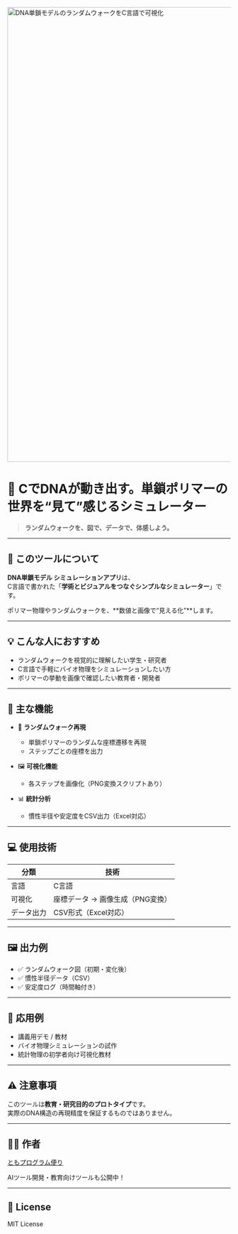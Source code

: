 <p>
   <img width="1536" height="1024" alt="DNA単鎖モデルのランダムウォークをC言語で可視化" src="https://github.com/user-attachments/assets/2230e3cc-ed64-4f63-8f88-01630c4720e0" />
 
</p>

# 🧬 CでDNAが動き出す。単鎖ポリマーの世界を“見て”感じるシミュレーター

> **ランダムウォークを、図で、データで、体感しよう。**

---

## 📌 このツールについて

**DNA単鎖モデル シミュレーションアプリ**は、  
C言語で書かれた「**学術とビジュアルをつなぐシンプルなシミュレーター**」です。

ポリマー物理やランダムウォークを、**数値と画像で“見える化”**します。

---

## 💡 こんな人におすすめ

- ランダムウォークを視覚的に理解したい学生・研究者
- C言語で手軽にバイオ物理をシミュレーションしたい方
- ポリマーの挙動を画像で確認したい教育者・開発者

---

## 🔧 主な機能

- 🎲 **ランダムウォーク再現**
    - 単鎖ポリマーのランダムな座標遷移を再現
    - ステップごとの座標を出力

- 🖼 **可視化機能**
    - 各ステップを画像化（PNG変換スクリプトあり）

- 📊 **統計分析**
    - 慣性半径や安定度をCSV出力（Excel対応）

---

## 💻 使用技術

| 分類       | 技術                             |
|------------|----------------------------------|
| 言語       | C言語                             |
| 可視化     | 座標データ → 画像生成（PNG変換） |
| データ出力 | CSV形式（Excel対応）              |

---

## 🖼 出力例

- ✅ ランダムウォーク図（初期・変化後）
- ✅ 慣性半径データ（CSV）
- ✅ 安定度ログ（時間軸付き）

---

## 🧪 応用例

- 講義用デモ / 教材
- バイオ物理シミュレーションの試作
- 統計物理の初学者向け可視化教材

---

## ⚠️ 注意事項

このツールは**教育・研究目的のプロトタイプ**です。  
実際のDNA構造の再現精度を保証するものではありません。

---

## 🧑‍💻 作者

[ともプログラム便り](https://github.com/TomoProgrammingDayori)

AIツール開発・教育向けツールも公開中！

---

## 📄 License

MIT License
